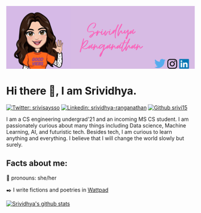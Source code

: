 ![Header](https://github.com/srivi15/srivi15/blob/main/readme_header.png?raw=true)

# Hi there 👋, I am Srividhya.
[![Twitter: srivisaysso](https://img.shields.io/twitter/follow/srivisaysso?style=social)](https://twitter.com/srivisaysso)
[![Linkedin: srividhya-ranganathan](https://img.shields.io/badge/-srividhya-blue?style=flat-square&logo=linkedin&logoColor=white&link=https://www.linkedin.com/in/srividhya-ranganathan/)](https://www.linkedin.com/in/srividhya-ranganathan/)
[![Github srivi15](https://img.shields.io/github/followers/srivi15?label=follow&style=social)](https://github.com/srivi15)

I am a CS engineering undergrad'21 and an incoming MS CS student. I am passionately curious about many things including Data science, Machine Learning, AI, and futuristic tech. Besides tech, I am curious to learn anything and everything. I believe that I will change the world slowly but surely.

## Facts about me:
:information_desk_person: pronouns: she/her

:black_nib: I write fictions and poetries in [Wattpad](https://www.wattpad.com/user/Srivi_tells)



[![Srividhya's github stats](https://github-readme-stats.vercel.app/api?username=srivi15&show_icons=true&theme=tokyonight)](https://github.com/anuraghazra/github-readme-stats)
<!-- [![Top Langs](https://github-readme-stats.vercel.app/api/top-langs/?username=srivi15&layout=compact)](https://github.com/anuraghazra/github-readme-stats) -->

<!--
**srivi15/srivi15** is a ✨ _special_ ✨ repository because its `README.md` (this file) appears on your GitHub profile.

Here are some ideas to get you started:

- 🔭 I’m currently working on ...
- 🌱 I’m currently learning ...
- 👯 I’m looking to collaborate on ...
- 🤔 I’m looking for help with ...
- 💬 Ask me about ...
- 📫 How to reach me: ...
- 😄 Pronouns: ...
- ⚡ Fun fact: ...
-->

